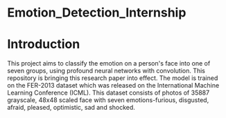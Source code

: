 # Emotion_Detection_Internship


# Introduction
This project aims to classify the emotion on a person's face into one of seven groups, using profound neural networks with convolution. This repository is bringing this research paper into effect. The model is trained on the FER-2013 dataset which was released on the International Machine Learning Conference (ICML). This dataset consists of photos of 35887 grayscale, 48x48 scaled face with seven emotions-furious, disgusted, afraid, pleased, optimistic, sad and shocked.
